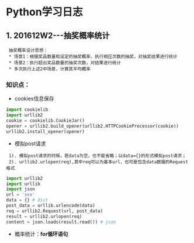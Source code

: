# Python学习日志

## 1. **201612W2---抽奖概率统计**
```
 抽奖概率设计思想：
 * 场景1：根据奖品数量和设定的抽奖概率，执行相应次数的抽奖，对抽奖结果进行统计
 * 场景2：执行超出奖品数量的抽奖次数，对结果进行统计
 * 多次执行上述2中场景，计算其平均概率
```

### 知识点：
* cookies信息保存
```python
import cookielib
import urllib2
cookie = cookielib.CookieJar()
opener = urllib2.build_opener(urllib2.HTTPCookieProcessor(cookie))
urllib2.install_opener(opener) 
```

* 模拟post请求
```
 1). 模拟post请求的时候，若data为空，也不能省略；以data={}的形式模拟post请求；
 2). urllib2.urlopen(req),其中req可以为基本url，也可是包含data数据的Request格式
```
 
```python
import urllib2
import urllib
import json
url = 'xxx'
data = {} # dict
post_data = urllib.urlencode(data)
req = urllib2.Request(url, post_data)
result = urllib2.urlopen(req)
content = json.loads(result.read()) # json
```

* 概率统计：**for循环语句**

